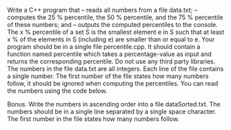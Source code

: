 Write a C++ program that
– reads all numbers from a file data.txt;
– computes the 25 % percentile, the 50 % percentile, and the 75 % percentile of these numbers; and
– outputs the computed percentiles to the console.
The x % percentile of a set S is the smallest element e in S such that at least x % of the elements in S
(including e) are smaller than or equal to e.
Your program should be in a single file percentile.cpp. It should contain a function named percentile
which takes a percentage-value as input and returns the corresponding percentile. Do not use any
third party libraries.
The numbers in the file data.txt are all integers. Each line of the file contains a single number. The
first number of the file states how many numbers follow, it should be ignored when computing the
percentiles. You can read the numbers using the code below.

Bonus. Write the numbers in ascending order into a file dataSorted.txt. The numbers should be
in a single line separated by a single space character. The first number in the file states how many
numbers follow.
